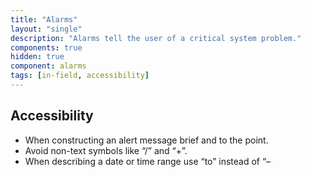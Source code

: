 ```yaml
---
title: "Alarms"
layout: "single"
description: "Alarms tell the user of a critical system problem."
components: true
hidden: true
component: alarms
tags: [in-field, accessibility]
---
```


## Accessibility

- When constructing an alert message brief and to the point.
- Avoid non-text symbols like “/” and “+”.
- When describing a date or time range use “to” instead of “–
